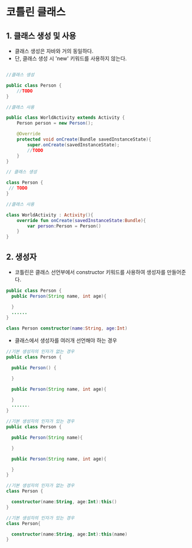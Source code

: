 # 코틀린 클래스

## 1. 클래스 생성 및 사용
 - 클래스 생성은 자바와 거의 동일하다.
 - 단, 클래스 생성 시 'new' 키워드를 사용하지 않는다.
```Java

//클래스 생성

public class Person {
    //TODO
}

//클래스 사용

public class WorldActivity extends Activity {
    Person person = new Person();

    @Override
    protected void onCreate(Bundle savedInstanceState){
        super.onCreate(savedInstanceState);
        //TODO
    }
}
```
```kotlin
// 클래스 생성

class Person {
 // TODO
}

//클래스 사용

class WorldActivity : Activity(){
    override fun onCreate(savedInstanceState:Bundle){
        var person:Person = Person()
    }
}
```

## 2. 생성자
- 코틀린은 클래스 선언부에서 constructor 키워드를 사용하여 생성자를 만들어준다.
```java
public class Person {
  public Person(String name, int age){

  }
  ......
}
```
```kotlin
class Person constructor(name:String, age:Int)
```
 - 클래스에서 생성자를 여러개 선언해야 하는 경우
```java
//기본 생성자의 인자가 없는 경우
public class Person {

  public Person() {

  }

  public Person(String name, int age){

  }
  .......
}

//기본 생성자의 인자가 있는 경우
public class Person {

  public Person(String name){

  }

  public Person(String name, int age){

  }
}
```
```kotlin
//기본 생성자의 인자가 없는 경우
class Person {

  constructor(name:String, age:Int):this()
}

//기본 생성자의 인자가 있는 경우
class Person{

  constructor(name:String, age:Int):this(name)
}
```